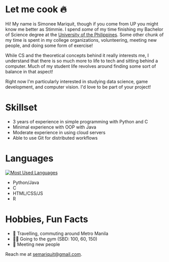 # Let me cook 🔥

Hi! My name is Simonee Mariquit, though if you come from UP you might know me better as Stimmie. I spend _some_ of my time finishing my Bachelor of Science degree at the [University of the Philippines](https://up.edu.ph/). Some other chunk of my time is spent in my college organizations, volunteering, meeting new people, and doing some form of exercise!

While CS and the theoretical concepts behind it really interests me, I understand that there is so much more to life to tech and sitting behind a computer. Much of my student life revolves around finding some sort of balance in that aspect!

Right now I'm particularly interested in studying data science, game development, and computer vision. I'd love to be part of your project!

# Skillset
- 3 years of experience in simple programming with Python and C
- Minimal experience with OOP with Java
- Moderate experience in using cloud servers
- Able to use Git for distributed workflows

# Languages
[![Most Used Languages](https://github-readme-stats.vercel.app/api/top-langs/?username=stimmieuwu&theme=radical)](https://github.com/anuraghazra/github-readme-stats)
- Python/Java
- C
- HTML/CSS/JS
- R

# Hobbies, Fun Facts
- 🚌 Travelling, commuting around Metro Manila
- 🏋️‍♀️ Going to the gym (SBD: 100, 60, 150)
- 🤝 Meeting new people 

Reach me at semariquit@gmail.com.
